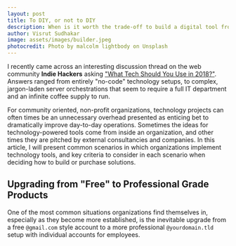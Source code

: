 ```yaml
---
layout: post
title: To DIY, or not to DIY
description: When is it worth the trade-off to build a digital tool from scratch? When is it better to just purchase a stable, off-the-shelf one?
author: Visrut Sudhakar
image: assets/images/builder.jpeg
photocredit: Photo by malcolm lightbody on Unsplash
---
```


I recently came across an interesting discussion thread on the web community **Indie Hackers** asking ["What Tech Should You Use in 2018?"](https://www.indiehackers.com/round-table/what-tech-should-you-use-in-2018). Answers ranged from entirely "no-code" technology setups, to complex, jargon-laden server orchestrations that seem to require a full IT department and an infinite coffee supply to run.

For community oriented, non-profit organizations, technology projects can often times be an unnecessary overhead presented as enticing bet to dramatically improve day-to-day operations. Sometimes the ideas for technology-powered tools come from inside an organization, and other times they are pitched by external consultancies and companies. In this article, I will present common scenarios in which organizations implement technology tools, and key criteria to consider in each scenario when deciding how to build or purchase solutions.

## Upgrading from "Free" to Professional Grade Products

One of the most common situations organizations find themselves in, especially as they become more established, is the inevitable upgrade from a free `@gmail.com` style account to a more professional `@yourdomain.tld` setup with individual accounts for employees. 